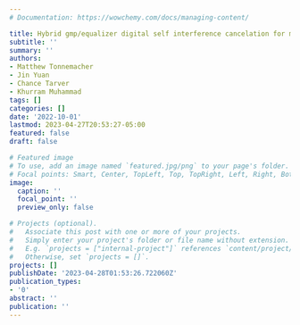 ```yaml
---
# Documentation: https://wowchemy.com/docs/managing-content/

title: Hybrid gmp/equalizer digital self interference cancelation for mimo transmitters
subtitle: ''
summary: ''
authors:
- Matthew Tonnemacher
- Jin Yuan
- Chance Tarver
- Khurram Muhammad
tags: []
categories: []
date: '2022-10-01'
lastmod: 2023-04-27T20:53:27-05:00
featured: false
draft: false

# Featured image
# To use, add an image named `featured.jpg/png` to your page's folder.
# Focal points: Smart, Center, TopLeft, Top, TopRight, Left, Right, BottomLeft, Bottom, BottomRight.
image:
  caption: ''
  focal_point: ''
  preview_only: false

# Projects (optional).
#   Associate this post with one or more of your projects.
#   Simply enter your project's folder or file name without extension.
#   E.g. `projects = ["internal-project"]` references `content/project/deep-learning/index.md`.
#   Otherwise, set `projects = []`.
projects: []
publishDate: '2023-04-28T01:53:26.722060Z'
publication_types:
- '0'
abstract: ''
publication: ''
---
```

